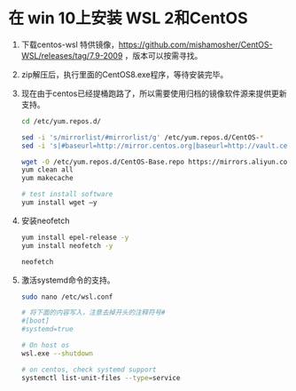 # 在 win 10上安装 WSL 2和CentOS

1. 下载centos-wsl 特供镜像，https://github.com/mishamosher/CentOS-WSL/releases/tag/7.9-2009 ，版本可以按需寻找。

2. zip解压后，执行里面的CentOS8.exe程序，等待安装完毕。

3. 现在由于centos已经提桶跑路了，所以需要使用归档的镜像软件源来提供更新支持。

   ```bash
   cd /etc/yum.repos.d/
   
   sed -i 's/mirrorlist/#mirrorlist/g' /etc/yum.repos.d/CentOS-*
   sed -i 's|#baseurl=http://mirror.centos.org|baseurl=http://vault.centos.org|g' /etc/yum.repos.d/CentOS-*
   
   wget -O /etc/yum.repos.d/CentOS-Base.repo https://mirrors.aliyun.com/repo/Centos-vault-8.5.2111.repo
   yum clean all
   yum makecache
   
   # test install software
   yum install wget –y
   ```

4. 安装neofetch

   ```bash
   yum install epel-release -y
   yum install neofetch -y
   
   neofetch
   ```

5. 激活systemd命令的支持。

   ```bash
   sudo nano /etc/wsl.conf
   
   # 将下面的内容写入，注意去掉开头的注释符号#
   #[boot]
   #systemd=true
   
   # On host os
   wsl.exe --shutdown
   
   # on centos, check systemd support
   systemctl list-unit-files --type=service
   ```

   

